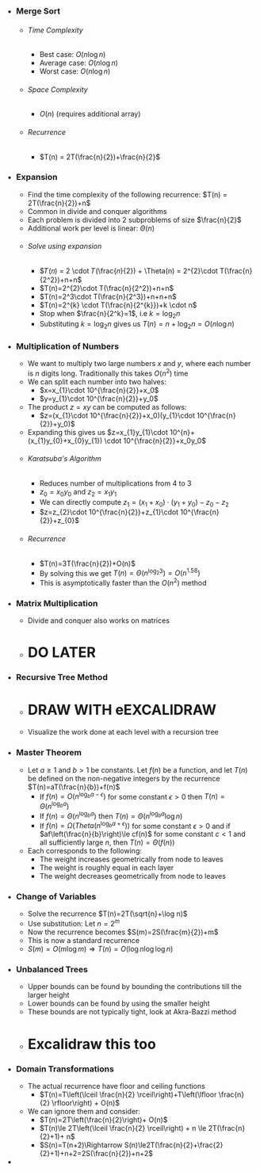 
- ### Merge Sort
	- ###### Time Complexity
		- Best case: $O(n \log n)$
		- Average case: $O(n \log n)$
		- Worst case: $O(n \log n)$
	- ###### Space Complexity
		- $O(n)$ (requires additional array)
	- ###### Recurrence
		- $T(n) = 2T(\frac{n}{2})+\frac{n}{2}$

- ### Expansion
	- Find the time complexity of the following recurrence: $T(n) = 2T(\frac{n}{2})+n$
	- Common in divide and conquer algorithms
	- Each problem is divided into 2 subproblems of size $\frac{n}{2}$
	- Additional work per level is linear: $\Theta(n)$
	- ###### Solve using expansion
		- $𝑇(𝑛) = 2 \cdot 𝑇(\frac{𝑛}{2}) + \Theta(n) = 2^{2}\cdot T(\frac{n}{2^2})+n+n$
		- $T(n)=2^{2}\cdot T(\frac{n}{2^2})+n+n$
		- $T(n)=2^3\cdot T(\frac{n}{2^3})+n+n+n$
		- $T(n)=2^{k} \cdot T(\frac{n}{2^{k}})+k \cdot n$
		- Stop when $\frac{n}{2^k}=1$, i.e $k=\log_2 n$
		- Substituting $k=\log_2 n$ gives us $T(n)=n+\log_2 n=O(n\log n)$

- ### Multiplication of Numbers
	- We want to multiply two large numbers $x$ and $y$, where each number is $n$ digits long. Traditionally this takes $O(n^2)$ time
	- We can split each number into two halves: 
		- $x=x_{1}\cdot 10^{\frac{n}{2}}+x_0$
		- $y=y_{1}\cdot 10^{\frac{n}{2}}+y_0$
	- The product $z=xy$ can be computed as follows:
		- $z=(x_{1}\cdot 10^{\frac{n}{2}}+x_0)(y_{1}\cdot 10^{\frac{n}{2}}+y_0)$
	- Expanding this gives us $z=x_{1}y_{1}\cdot 10^{n}+(x_{1}y_{0}+x_{0}y_{1}) \cdot 10^{\frac{n}{2}}+x_0y_0$
	- ###### Karatsuba's Algorithm
		- Reduces number of multiplications from 4 to 3
		- $z_{0}=x_{0}y_{0}$ and $z_{2}=x_{1}y_{1}$
		- We can directly compute $z_1=(x_1+x_0)\cdot (y_1+y_{0})-z_{0}-z_{2}$
		- $z=z_{2}\cdot 10^{\frac{n}{2}}+z_{1}\cdot 10^{\frac{n}{2}}+z_{0}$
	- ###### Recurrence
		- $T(n)=3T(\frac{n}{2})+O(n)$
		- By solving this we get $T(n)=\Theta(n^{\log_{2}3})=O(n^{1.58})$
		- This is asymptotically faster than the $O(n^2)$ method

- ### Matrix Multiplication
	- Divide and conquer also works on matrices
	- # DO LATER

- ### Recursive Tree Method
	- # DRAW WITH eEXCALIDRAW
	- Visualize the work done at each level with a recursion tree

- ### Master Theorem
	- Let $a \ge 1$ and $b > 1$ be constants. Let $f(n)$ be a function, and let $T(n)$ be defined on the non-negative integers by the recurrence $T(n)=aT(\frac{n}{b})+f(n)$
		- If $f(n)=O(n^{\log_{b} a - \epsilon})$ for some constant $\epsilon > 0$ then $T(n)=\Theta(n^{\log_{b} a})$
		- If $f(n)= \Theta(n^{\log_{b} a})$ then $T(n)=\Theta(n^{\log_{b} a} \log n)$
		- If $f(n)=\Omega(Theta(n^{\log_{b} a + \epsilon}))$ for some constant $\epsilon > 0$ and if $af\left(\frac{n}{b}\right)\le cf(n)$ for some constant $c < 1$ and all sufficiently large $n$, then $T(n)=\Theta(f(n))$
	- Each corresponds to the following:
		- The weight increases geometrically from node to leaves
		- The weight is roughly equal in each layer
		- The weight decreases geometrically from node to leaves

- ### Change of Variables
	- Solve the recurrence $T(n)=2T(\sqrt{n}+\log n)$
	- Use substitution: Let $n=2^m$
	- Now the recurrence becomes $S(m)=2S(\frac{m}{2})+m$
	- This is now a standard recurrence
	- $S(m)=O(m \log m) \Rightarrow T(n) = O(\log n \log \log n)$

- ### Unbalanced Trees
	- Upper bounds can be found by bounding the contributions till the larger height
	- Lower bounds can be found by using the smaller height
	- These bounds are not typically tight, look at Akra-Bazzi method
	- # Excalidraw this too

- ### Domain Transformations
	- The actual recurrence have floor and ceiling functions
		- $T(n)=T\left(\lceil \frac{n}{2} \rceil\right)+T\left(\lfloor \frac{n}{2} \rfloor\right) + O(n)$
	- We can ignore them and consider:
		- $T(n)=2T\left(\frac{n}{2}\right)+ O(n)$
		- $T(n)\le 2T\left(\lceil \frac{n}{2} \rceil\right) + n \le 2T(\frac{n}{2}+1)+ n$
		- $S(n)=T(n+2)\Rightarrow S(n)\le2T(\frac{n}{2}+\frac{2}{2}+1)+n+2=2S(\frac{n}{2})+n+2$

- 